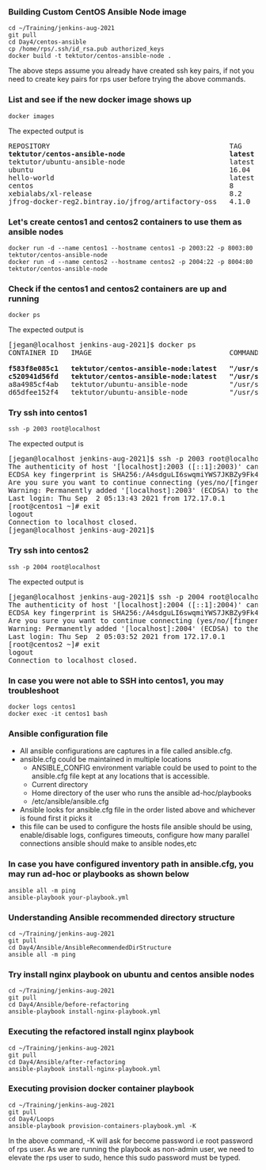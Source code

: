 ### Building Custom CentOS Ansible Node image
```
cd ~/Training/jenkins-aug-2021
git pull
cd Day4/centos-ansible
cp /home/rps/.ssh/id_rsa.pub authorized_keys
docker build -t tektutor/centos-ansible-node .
```
The above steps assume you already have created ssh key pairs, if not you need to create key pairs for rps user before trying the above commands.

### List and see if the new docker image shows up
```
docker images
```
The expected output is
<pre>
REPOSITORY                                           TAG       IMAGE ID       CREATED         SIZE
<b>tektutor/centos-ansible-node                         latest    fb40ae31dd0e   9 minutes ago   257MB</b>
tektutor/ubuntu-ansible-node                         latest    009afa27da10   23 hours ago    220MB
ubuntu                                               16.04     38b3fa4640d4   5 weeks ago     135MB
hello-world                                          latest    d1165f221234   6 months ago    13.3kB
centos                                               8         300e315adb2f   8 months ago    209MB
xebialabs/xl-release                                 8.2       95a054bc36b1   2 years ago     450MB
jfrog-docker-reg2.bintray.io/jfrog/artifactory-oss   4.1.0     c5f6c78afc2b   5 years ago     409MB
</pre>

### Let's create centos1 and centos2 containers to use them as ansible nodes
```
docker run -d --name centos1 --hostname centos1 -p 2003:22 -p 8003:80 tektutor/centos-ansible-node
docker run -d --name centos2 --hostname centos2 -p 2004:22 -p 8004:80 tektutor/centos-ansible-node
```

### Check if the centos1 and centos2 containers are up and running
```
docker ps
```
The expected output is
<pre>
[jegan@localhost jenkins-aug-2021]$ docker ps
CONTAINER ID   IMAGE                                 COMMAND               CREATED         STATUS         PORTS                                                                          NAMES
<b>
f583f8e085c1   tektutor/centos-ansible-node:latest   "/usr/sbin/sshd -D"   8 minutes ago   Up 8 minutes   0.0.0.0:2004->22/tcp, :::2004->22/tcp, 0.0.0.0:8004->80/tcp, :::8004->80/tcp   centos2
c520941d56fd   tektutor/centos-ansible-node:latest   "/usr/sbin/sshd -D"   8 minutes ago   Up 8 minutes   0.0.0.0:2003->22/tcp, :::2003->22/tcp, 0.0.0.0:8003->80/tcp, :::8003->80/tcp   centos1</b>
a8a4985cf4ab   tektutor/ubuntu-ansible-node          "/usr/sbin/sshd -D"   22 hours ago    Up 8 minutes   0.0.0.0:2002->22/tcp, :::2002->22/tcp, 0.0.0.0:8002->80/tcp, :::8002->80/tcp   ubuntu2
d65dfee152f4   tektutor/ubuntu-ansible-node          "/usr/sbin/sshd -D"   22 hours ago    Up 8 minutes   0.0.0.0:2001->22/tcp, :::2001->22/tcp, 0.0.0.0:8001->80/tcp, :::8001->80/tcp   ubuntu1
</pre>

### Try ssh into centos1
```
ssh -p 2003 root@localhost
```
The expected output is
<pre>
[jegan@localhost jenkins-aug-2021]$ ssh -p 2003 root@localhost
The authenticity of host '[localhost]:2003 ([::1]:2003)' can't be established.
ECDSA key fingerprint is SHA256:/A4sdguLI6swqmiYWS7JKBZy9Fk4LYEpJ+JduvxIOh0.
Are you sure you want to continue connecting (yes/no/[fingerprint])? yes
Warning: Permanently added '[localhost]:2003' (ECDSA) to the list of known hosts.
Last login: Thu Sep  2 05:13:43 2021 from 172.17.0.1
[root@centos1 ~]# exit
logout
Connection to localhost closed.
[jegan@localhost jenkins-aug-2021]$ 
</pre>

### Try ssh into centos2
```
ssh -p 2004 root@localhost
```
The expected output is
<pre>
[jegan@localhost jenkins-aug-2021]$ ssh -p 2004 root@localhost
The authenticity of host '[localhost]:2004 ([::1]:2004)' can't be established.
ECDSA key fingerprint is SHA256:/A4sdguLI6swqmiYWS7JKBZy9Fk4LYEpJ+JduvxIOh0.
Are you sure you want to continue connecting (yes/no/[fingerprint])? yes
Warning: Permanently added '[localhost]:2004' (ECDSA) to the list of known hosts.
Last login: Thu Sep  2 05:03:52 2021 from 172.17.0.1
[root@centos2 ~]# exit
logout
Connection to localhost closed.
</pre>

### In case you were not able to SSH into centos1, you may troubleshoot 
```
docker logs centos1
docker exec -it centos1 bash
```

### Ansible configuration file
- All ansible configurations are captures in a file called ansible.cfg.
- ansible.cfg could be maintained in multiple locations
    - ANSIBLE_CONFIG environment variable could be used to point to the ansible.cfg file kept at any locations that is accessible.
    - Current directory
    - Home directory of the user who runs the ansible ad-hoc/playbooks
    - /etc/ansible/ansible.cfg 
- Ansible looks for ansible.cfg file in the order listed above and whichever is found first it picks it
- this file can be used to configure the hosts file ansible should be using, enable/disable logs, configures timeouts, configure how many parallel connections ansible should make to ansible nodes,etc

### In case you have configured inventory path in ansible.cfg, you may run ad-hoc or playbooks as shown below
```
ansible all -m ping
ansible-playbook your-playbook.yml
```

### Understanding Ansible recommended directory structure
```
cd ~/Training/jenkins-aug-2021
git pull
cd Day4/Ansible/AnsibleRecommendedDirStructure
ansible all -m ping
```

### Try install nginx playbook on ubuntu and centos ansible nodes
```
cd ~/Training/jenkins-aug-2021
git pull
cd Day4/Ansible/before-refactoring
ansible-playbook install-nginx-playbook.yml
```

### Executing the refactored install nginx playbook
```
cd ~/Training/jenkins-aug-2021
git pull
cd Day4/Ansible/after-refactoring
ansible-playbook install-nginx-playbook.yml
```

### Executing provision docker container playbook
```
cd ~/Training/jenkins-aug-2021
git pull
cd Day4/Loops
ansible-playbook provision-containers-playbook.yml -K
```

In the above command, -K will ask for become password i.e root password of rps user.  As we are running the playbook as non-admin user, we need to elevate the rps user to sudo, hence this sudo password must be typed.
